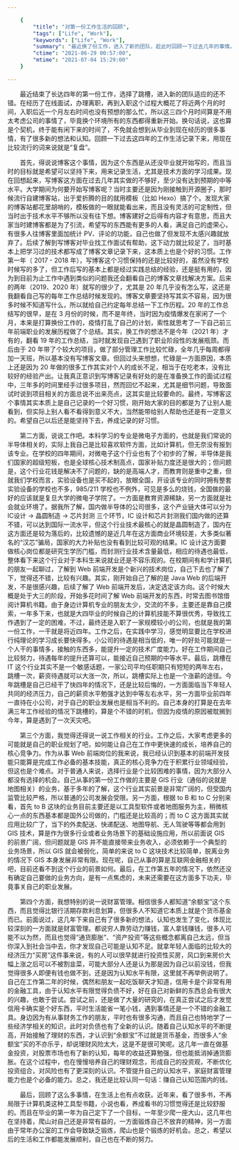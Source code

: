 ```yaml
---

    {
        "title": "对第一份工作生活的回顾",
        "tags": ["Life", "Work"],
        "keywords": ["Life", "Work"],
        "summary": "最近换了份工作，进入了新的团队，趁此时回顾一下过去几年的事情。",
        "ctime": "2021-06-29 00:57:00",
        "mtime": "2021-07-04 15:29:00"
    }

---
```


　　最近结束了长达四年的第一份工作，选择了跳槽，进入新的团队适应的还不错。在经历了在线面试，办理离职，再到入职这个过程大概花了将近两个月的时间，入职后近一个月左右时间也没有预想的那么忙，所以这三四个月时间算是不用太考虑公司的事情了，毕竟换个环境所有的东西都得重新开始。换句话说，这也算是个契机，终于能有闲下来的时间了，不免就会想到从毕业到现在经历的很多事情，有了很多新的想法和认知。回顾一下过去这四年的工作生活记录下来，用现在比较流行的词来说就是“复盘”。

　　首先，得说说博客这个事情，因为这个东西是从还没毕业就开始写的，而且当时的目标就是希望可以坚持下来，用来记录生活，尤其是技术方面的学习成果。现在回想起来，写博客这方面在过去几年其实做的不够好，至少没有达到预期的中等水平。大学期间为何要开始写博客呢？当时主要还是因为刚接触到开源圈子，那时候流行自建博客站，出于爱折腾的目的就用模板（比如 Hexo）搞了个。发现大家的博客站都花里胡哨的，模板做的一眼就能看出来，而且没有灵活的可定制性，但当时出于技术水平不够所以没有往下想。博客建好之后得有内容才有意思，而且大家当时建博客都是为了引流，希望写的东西能有更多的人看，满足自己的虚荣心，有很多人往博客里面加统计 PV、评论的功能，自己也做了但发现不太感兴趣就放弃了。后续了解到写博客对毕业找工作面试有帮助，这下动力就比较足了，当时基本上把学习过的技术都写成了博客文章记录下来，这本质上也是个好的习惯。工作第一年（ 2017 - 2018 年），写博客这个习惯保持的还是比较好的，虽然没有学校时候写的多了，但工作后写的基本上都是经过实践总结的经验，还是挺有用的，因为到目前为止工作中遇到类似的问题我还会翻看自己的博客文章找解决方案。后来的两年（2019、2020 年）就写的很少了，尤其是 20 年几乎没有怎么写，这还是我翻看自己写的每年工作总结时候发现的。博客文章要坚持写其实不容易，因为很多时候不知道写什么，所以就给自己约定每年总结一下工作历程。20 年的工作总结写的很早，是在 3 月份的时候，而不是年终，当时因为疫情爆发在家闲了一个月，本来是打算换份工作的，疫情打乱了自己的计划，索性就思考了一下自己前三年前端职业的发展历程做了个总结。其实，换工作的想法不是今年（2021 年）才有的，翻看 19 年的工作总结，当时就发现自己遇到了职业阶段性的发展瓶颈。而后由于 20 年带了个较大的项目，做了部分管理工作比较忙碌，全年几乎每周都得加一天班，所以基本没有写博客文章。但回过头来想想，忙碌是一方面原因，本质上还是因为 20 年做的很多工作其实对个人的成长不足，相当于在吃老本，没有比较好的经验产出。让我真正意识到写博客记录有好处的是在准备换工作的面试过程中，三年多的时间里经手过很多项目，然而回忆不起来，尤其是细节问题，导致面试时说到项目相关的方面总说不出来亮点，这其实是比较要命的。最终，写博客这个事情其实本质上是自己记录的一个好习惯，刚开始大家的目的都是为了让别人能看到，但实际上别人看不看得到意义不大，当然能带给别人帮助也还是有一定意义的。希望自己以后还是能坚持下去，养成记录的好习惯。

　　第二方面，说说工作吧。本科学习的专业是微电子方面的，也就是我们常说的半导体相关的，实际上我自己是比较喜欢软件方面，比如计算机，但无奈没有报到该专业。在学校的四年期间，对微电子这个行业也有了个初步的了解，半导体是我们国家的超级短板，也是全球核心技术制高点，国家补贴力度还是很大的；但问题是，这个行业花钱是解决不了问题的，缺的是高端人才，而教育则是重中之重，但就我们学校而言，实验设备也是买不起的，放眼全国，开设该专业的同时拥有整套实验设备的学校也不多，985/211 学校也不例外，可见是多么的烧钱，全国做的最好的应该就是复旦大学的微电子学院了。一方面是教育资源稀缺，另一方面就是社会就业环境了。据我所了解，国内做半导体的公司很多，这个产业链大体可以分为 IC设计 -> 晶圆制造 -> 芯片封测 三个环节，IC 设计和芯片封测我们国内做的还算不错，可以达到国际一流水平，但这个行业技术最核心的就是晶圆制造了，国内在这方面还是较为落后的，比较遗憾的是近几年在这方面商业环境较差，大多类似著名的“汉芯”骗局，国家的大力补贴也没有看到比较可观的结果。IC 设计这方面要做核心岗位都是研究生学历门槛，而封测行业技术含量最低，相应的待遇也最低，整体看下来这个行业对于本科生来说就业还是不容乐观的。在校期间有和学计算机的朋友一起聊过，了解到 Web 前端开发是个新兴的技术岗位，自己下去也了解了下，觉得还不错，比较有兴趣。其实，刚开始自己了解的是 Java Web 的后端开发，不是很感兴趣，后续了解了 Web 前端开发后，决定选定该方向。这个时候大概是处于大三的阶段，开始多花时间了解 Web 前端开发的东西，时常去图书馆借阅计算机书籍。由于身边计算机专业的朋友太少，交流的不多，主要还是靠自己摸索，一年多下来，也就是大四毕业的时候自己的计算机技能不算很优秀，导致找工作遇到了一定的困难，不过，最终还是入职了一家规模较小的公司，也就是我的第一份工作，一干就是将近四年。工作之后，在实践中学习，感觉明显要比在学校进行纯理论的学习成长要快得多。小公司的待遇是相当低的，唯一的好处可能就是一个人干的事情多，接触的东西多，能提升一定的技术广度能力。好在工作期间自己比较努力，待遇每年的提升还算可以，能接近自己预期的中等水平。最后，跳槽在 IT 这个行业其实不是一个敏感话题，一家公司平均任职期只有短短的两年左右，跳槽一次，薪资待遇就可以大涨一次，所以，跳槽实际上也是一个涨薪的途径。今年跳槽是自己已经干了快四年的情况下，还是比较后悔的，一方面面临当下年轻人共同的经济压力，自己的薪资水平勉强才达到中等左右水平，另一方面毕业前四年一直待在小公司，对于自己的职业发展也是相当不利的。自己本身的打算是在去年满三年工作经验的情况下跳槽的，算是个不错的时机，但因为疫情的原因被耽搁到今年，算是遇到了一次天灾吧。

　　第三个方面，我觉得还得说一说工作相关的行业。工作之后，大家考虑更多的可能就是自己的职业规划了吧，如何能让自己在工作中更快速的成长，培养自己的核心竞争力。作为从事 Web 前端岗位的我来说，我已经认识到基本的前端开发技能只能算是完成工作必备的基本技能，真正的核心竞争力在于积累行业领域经验，但这也是个难点。对于普通人来说，选择行业是个比较困难的事情，因为大部分人都没有选择的机会。自己从事的第一份工作做的主要是 GIS 行业（通俗的说就是地图相关）的业务，基于多年的了解，这个行业其实前景是非常广阔的，但受国内监管比较严格，所以普通的公司发展会受限。另一方面，根据 to B 和 to C 分别来看，首先 to B 这块的业务目前主要还是以工具型软件或者地图服务为主，稍微核心一点的东西基本都是国外公司做的，门槛还是比较高的；而 to C 这方面其实就应用比较广了，当下的外卖配送、快递配送、地图导航、无人驾驶等等都会用到 GIS 技术，算是作为很多行业或者业务场景下的基础设施应用，所以前面说 GIS 的前景广阔，但问题就是 GIS 并不能直接带来业务收入，必须依赖于一个典型的业务场景，所以 GIS 就会被弱化，简单的来说 to C 这块技术比较简单，脱离业务的情况下 GIS 本身发展非常有限。现在呢，自己从事的算是互联网金融相关的吧，目前还看不到这个行业的前景如何。最后，在工作第五年的情况下，依然还没有确定自己要做的业务方向，是有一点焦虑的，未来还需要在这方面多下功夫，毕竟事关自己的职业发展。

　　第四个方面，我想特别的说一说财富管理。相信很多人都知道“余额宝”这个东西，而且觉得比银行活期存款利息划算，但很多人不知道它本质上就是个货币基金而已。前面说过，这几年下来自己有了很多新的想法，认知也发生了变化，体现比较深刻的一方面就是财富管理。都说穷人靠劳动力赚钱，富人拿钱赚钱，很多人可能不以为然，而且也觉得“通货膨胀”、“资产投资”等这些概念都离自己太远，但当你深入到社会当中去，你才发现自己可能是认知不足。就拿年轻人面临的比较大的经济压力“买房”这件事来说，有的人可以很早就进行投资性买房，风口到来房价大幅上涨之后可以不被割韭菜，可能大部分人还是认为那是因为自己以前没钱，但我觉得很多人即便有钱也做不到，还是因为认知水平有限，这里就不再举例说明了。自己在工作第二年的时候，偶然和朋友一起吃饭聊天才知道，信用卡是个非常有用的金融工具，由于认知水平有限觉得负债不好，好在自己对新鲜的东西总会有很大的兴趣，也敢于尝试。尝试之前，还是做了大量的研究的，在真正尝试之后才发觉信用卡确实是个好东西，平时生活能省一笔小钱，遇到事情还是一个不错的金融工具。身边因为有从事财务工作的朋友，平时也有很多沟通，而且自己也特地学了一些经济学相关的知识，此时对负债也有了全新的认识。随着自己认知水平的不断提高，开始接触了理财的东西，才认识到“余额宝”不过就是货币基金，而很多人“余额宝”买的不亦乐乎，却说理财风险太大，这是不是很可笑呢。这几年一直在做基金投资，对股票市场也有了新的认知，每年的收益还算勉强，但也能抵消掉通货膨胀。在这个过程中，也在慢慢培养自己的理财观念，形成自己的投资观，不断优化投资组合，对风险也有了更深刻的认识。不管提升自己的认知水平，家庭财富管理能力也是个必备的能力。总之，我还是比较认同一句话：赚自己认知范围内的钱。

　　最后，回顾了这么多事情，在生活上也有点收获。近年来，看了很多书，不再局限于计算机类这种工具型书籍，小说也看，养成看书的习惯觉得还是比较舒服的。而且在毕业的第一年为自己定下了一个目标，一年至少爬一座大山，这几年也在坚持着，爬山对自己还是非常有益的，一方面锻炼自己不放弃的精神，另一方面由于常年办公室的工作会导致缺乏锻炼，爬山也是个锻炼的好机会。总之，希望以后的生活和工作都能发展顺利，自己也在不断的努力。

